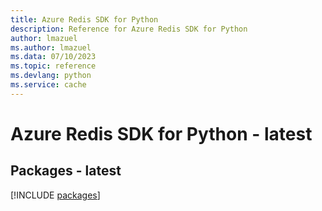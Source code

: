 ```yaml
---
title: Azure Redis SDK for Python
description: Reference for Azure Redis SDK for Python
author: lmazuel
ms.author: lmazuel
ms.data: 07/10/2023
ms.topic: reference
ms.devlang: python
ms.service: cache
---
```

# Azure Redis SDK for Python - latest
## Packages - latest
[!INCLUDE [packages](redis-index.md)]